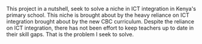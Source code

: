 This project in a nutshell, seek to solve a niche in ICT integration in Kenya's primary school.
This niche is brought about by the heavy reliance on ICT integration brought about by the new CBC curriculum. Despite the reliance on ICT integration, there has not been effort to keep teachers up to date in their skill gaps.
That is the problem I seek to solve.
